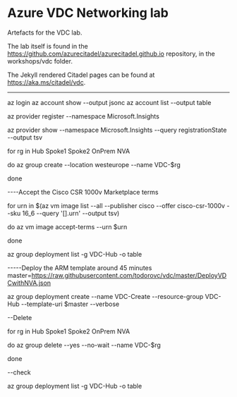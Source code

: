 # Azure VDC Networking lab

Artefacts for the VDC lab.

The lab itself is found in the <https://github.com/azurecitadel/azurecitadel.github.io> repository, in the workshops/vdc folder.

The Jekyll rendered Citadel pages can be found at <https://aka.ms/citadel/vdc>.

-----------------
az login
az account show --output jsonc
az account list --output table

az provider register --namespace Microsoft.Insights

az provider show --namespace Microsoft.Insights --query registrationState --output tsv

for rg in Hub Spoke1 Spoke2 OnPrem NVA

do az group create --location westeurope --name VDC-$rg

done

----Accept the Cisco CSR 1000v Marketplace terms

for urn in $(az vm image list --all --publisher cisco --offer cisco-csr-1000v --sku 16_6 --query '[].urn' --output tsv)

do az vm image accept-terms --urn $urn

done

az group deployment list -g VDC-Hub -o table

-----Deploy the ARM template  around 45 minutes
master=https://raw.githubusercontent.com/todorovc/vdc/master/DeployVDCwithNVA.json

az group deployment create --name VDC-Create --resource-group VDC-Hub --template-uri $master --verbose



--Delete

for rg in Hub Spoke1 Spoke2 OnPrem NVA

do az group delete --yes --no-wait --name VDC-$rg

done


--check

az group deployment list -g VDC-Hub -o table
